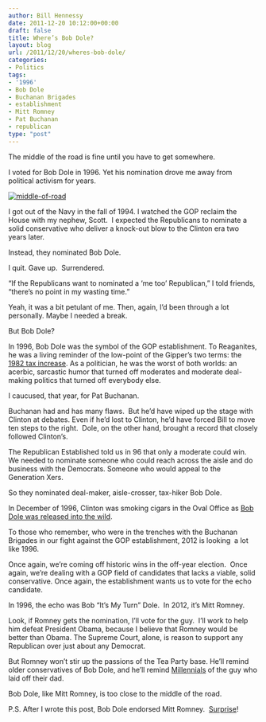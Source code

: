 ```yaml
---
author: Bill Hennessy
date: 2011-12-20 10:12:00+00:00
draft: false
title: Where’s Bob Dole?
layout: blog
url: /2011/12/20/wheres-bob-dole/
categories:
- Politics
tags:
- '1996'
- Bob Dole
- Buchanan Brigades
- establishment
- Mitt Romney
- Pat Buchanan
- republican
type: "post"
---
```


The middle of the road is fine until you have to get somewhere.

I voted for Bob Dole in 1996. Yet his nomination drove me away from political activism for years.

[![middle-of-road](https://hennessysview.com/wp-content/uploads/2011/12/middle-of-road_thumb1.jpg)
](https://hennessysview.com/wp-content/uploads/2011/12/middle-of-road1.jpg)

I got out of the Navy in the fall of 1994. I watched the GOP reclaim the House with my nephew, Scott.  I expected the Republicans to nominate a solid conservative who deliver a knock-out blow to the Clinton era two years later.

Instead, they nominated Bob Dole.

I quit. Gave up.  Surrendered.

“If the Republicans want to nominated a ‘me too’ Republican,” I told friends, “there’s no point in my wasting time.”

Yeah, it was a bit petulant of me. Then, again, I’d been through a lot personally. Maybe I needed a break.

But Bob Dole?

In 1996, Bob Dole was the symbol of the GOP establishment. To Reaganites, he was a living reminder of the low-point of the Gipper’s two terms: the [1982 tax increase](https://www.slate.com/articles/news_and_politics/the_gist/1996/08/the_biggest_tax_increase_in_history.html). As a politician, he was the worst of both worlds: an acerbic, sarcastic humor that turned off moderates and moderate deal-making politics that turned off everybody else.

I caucused, that year, for Pat Buchanan.

Buchanan had and has many flaws.  But he’d have wiped up the stage with Clinton at debates. Even if he’d lost to Clinton, he’d have forced Bill to move ten steps to the right.  Dole, on the other hand, brought a record that closely followed Clinton’s.

The Republican Established told us in 96 that only a moderate could win. We needed to nominate someone who could reach across the aisle and do business with the Democrats. Someone who would appeal to the Generation Xers.

So they nominated deal-maker, aisle-crosser, tax-hiker Bob Dole.

In December of 1996, Clinton was smoking cigars in the Oval Office as [Bob Dole was released into the wild](https://www.theonion.com/articles/bob-dole-released-back-into-wild,1057/).

To those who remember, who were in the trenches with the Buchanan Brigades in our fight against the GOP establishment, 2012 is looking  a lot like 1996.

Once again, we’re coming off historic wins in the off-year election.  Once again, we’re dealing with a GOP field of candidates that lacks a viable, solid conservative. Once again, the establishment wants us to vote for the echo candidate.

In 1996, the echo was Bob “It’s My Turn” Dole.  In 2012, it’s Mitt Romney.

Look, if Romney gets the nomination, I’ll vote for the guy.  I’ll work to help him defeat President Obama, because I believe that Romney would be better than Obama. The Supreme Court, alone, is reason to support any Republican over just about any Democrat.

But Romney won’t stir up the passions of the Tea Party base. He’ll remind older conservatives of Bob Dole, and he’ll remind [Millennials](https://hennessysview.com/living/friday-happy-hour-for-march-11-2011/) of the guy who laid off their dad.

Bob Dole, like Mitt Romney, is too close to the middle of the road.



P.S. After I wrote this post, Bob Dole endorsed Mitt Romney.  [Surprise](https://news.yahoo.com/bob-dole-endorses-romney-republican-nominee-160230105.html)!
